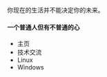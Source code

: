 <head>
    <link rel="stylesheet" href="css/style.css">
</head>

你现在的生活并不能决定你的未来。


<h4>一个普通人但有不普通的心</h4>
<ul>
   <li><a>主页</a></li>
   <li><a>技术交流</a></li>
   <li><a>Linux</a></li>
   <li><a>Windows</a></li>
</ul>














